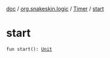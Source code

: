 [doc](../../index.md) / [org.snakeskin.logic](../index.md) / [Timer](index.md) / [start](./start.md)

# start

`fun start(): `[`Unit`](https://kotlinlang.org/api/latest/jvm/stdlib/kotlin/-unit/index.html)